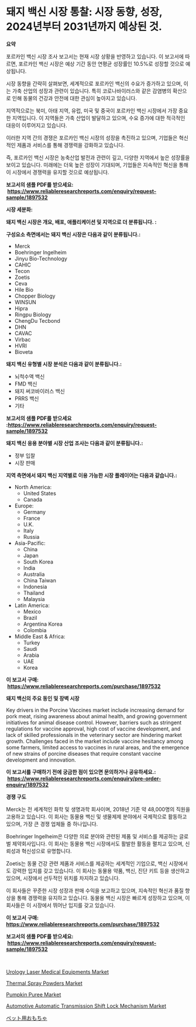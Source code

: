 <p><h1>돼지 백신 시장 통찰: 시장 동향, 성장, 2024년부터 2031년까지 예상된 것.</h1></p><p><strong>요약</strong></p>
<p><p>포르카인 백신 시장 조사 보고서는 현재 시장 상황을 반영하고 있습니다. 이 보고서에 따르면, 포르카인 백신 시장은 예상 기간 동안 연평균 성장률인 10.5%로 성장할 것으로 예상됩니다. </p><p>시장 동향을 간략히 살펴보면, 세계적으로 포르카인 백신의 수요가 증가하고 있으며, 이는 가축 산업의 성장과 관련이 있습니다. 특히 코로나바이러스와 같은 감염병의 확산으로 인해 동물의 건강과 안전에 대한 관심이 높아지고 있습니다.</p><p>지역적으로는 북미, 아태 지역, 유럽, 미국 및 중국이 포르카인 백신 시장에서 가장 중요한 지역입니다. 이 지역들은 가축 산업이 발달하고 있으며, 수요 증가에 대한 적극적인 대응이 이루어지고 있습니다.</p><p>이러한 지역 간의 경쟁은 포르카인 백신 시장의 성장을 촉진하고 있으며, 기업들은 혁신적인 제품과 서비스를 통해 경쟁력을 강화하고 있습니다.</p><p>즉, 포르카인 백신 시장은 농축산업 발전과 관련이 깊고, 다양한 지역에서 높은 성장률을 보이고 있습니다. 미래에는 더욱 높은 성장이 기대되며, 기업들은 지속적인 혁신을 통해 이 시장에서 경쟁력을 유지할 것으로 예상됩니다.</p></p>
<p><strong>보고서의 샘플 PDF를 받으세요: &nbsp;<a href="https://www.reliableresearchreports.com/enquiry/request-sample/1897532">https://www.reliableresearchreports.com/enquiry/request-sample/1897532</a></strong></p>
<p><strong>시장 세분화:</strong></p>
<p><strong> 돼지 백신 시장은 개요, 배포, 애플리케이션 및 지역으로 더 분류됩니다. :</strong></p>
<p><strong>구성요소 측면에서는 돼지 백신 시장은 다음과 같이 분류됩니다.:</strong></p>
<p><ul><li>Merck</li><li>Boehringer Ingelheim</li><li>Jinyu Bio-Technology</li><li>CAHIC</li><li>Tecon</li><li>Zoetis</li><li>Ceva</li><li>Hile Bio</li><li>Chopper Biology</li><li>WINSUN</li><li>Hipra</li><li>Ringpu Biology</li><li>ChengDu Tecbond</li><li>DHN</li><li>CAVAC</li><li>Virbac</li><li>HVRI</li><li>Bioveta</li></ul></p>
<p><strong> 돼지 백신 유형별 시장 분석은 다음과 같이 분류됩니다.:</strong></p>
<p><ul><li>뇌척수액 백신</li><li>FMD 백신</li><li>돼지 써코바이러스 백신</li><li>PRRS 백신</li><li>기타</li></ul></p>
<p><strong>보고서의 샘플 PDF를 받으세요 :<a href="https://www.reliableresearchreports.com/enquiry/request-sample/1897532">https://www.reliableresearchreports.com/enquiry/request-sample/1897532</a></strong></p>
<p><strong> 돼지 백신 응용 분야별 시장 산업 조사는 다음과 같이 분류됩니다.:</strong></p>
<p><ul><li>정부 입찰</li><li>시장 판매</li></ul></p>
<p><strong>지역 측면에서 돼지 백신 지역별로 이용 가능한 시장 플레이어는 다음과 같습니다.:</strong></p>
<p><ul>
    <li>
        North America:
        <ul>
            <li>United States</li>
            <li>Canada</li>
        </ul>
    </li>
    <li>
        Europe:
        <ul>
            <li>Germany</li>
            <li>France</li>
            <li>U.K.</li>
            <li>Italy</li>
            <li>Russia</li>
        </ul>
    </li>
    <li>
        Asia-Pacific:
        <ul>
            <li>China</li>
            <li>Japan</li>
            <li>South Korea</li>
            <li>India</li>
            <li>Australia</li>
            <li>China Taiwan</li>
            <li>Indonesia</li>
            <li>Thailand</li>
            <li>Malaysia</li>
        </ul>
    </li>
    <li>
        Latin America:
        <ul>
            <li>Mexico</li>
            <li>Brazil</li>
            <li>Argentina Korea</li>
            <li>Colombia</li>
        </ul>
    </li>
    <li>
        Middle East & Africa:
        <ul>
            <li>Turkey</li>
            <li>Saudi</li>
            <li>Arabia</li>
            <li>UAE</li>
            <li>Korea</li>
        </ul>
    </li>
    </ul></p>
<p><strong>이 보고서 구매: &nbsp;<a href="https://www.reliableresearchreports.com/purchase/1897532">https://www.reliableresearchreports.com/purchase/1897532</a></strong></p>
<p><strong>돼지 백신의 주요 동인 및 장벽 시장</strong></p>
<p><p>Key drivers in the Porcine Vaccines market include increasing demand for pork meat, rising awareness about animal health, and growing government initiatives for animal disease control. However, barriers such as stringent regulations for vaccine approval, high cost of vaccine development, and lack of skilled professionals in the veterinary sector are hindering market growth. Challenges faced in the market include vaccine hesitancy among some farmers, limited access to vaccines in rural areas, and the emergence of new strains of porcine diseases that require constant vaccine development and innovation.</p></p>
<p><strong>이 보고서를 구매하기 전에 궁금한 점이 있으면 문의하거나 공유하세요.: &nbsp;<a href="https://www.reliableresearchreports.com/enquiry/pre-order-enquiry/1897532">https://www.reliableresearchreports.com/enquiry/pre-order-enquiry/1897532</a></strong></p>
<p><strong>경쟁 구도</strong></p>
<p><p>Merck는 전 세계적인 화학 및 생명과학 회사이며, 2018년 기준 약 48,000명의 직원을 고용하고 있습니다. 이 회사는 동물용 백신 및 생물제제 분야에서 국제적으로 활동하고 있으며, 가장 큰 경쟁 업체들 중 하나입니다.</p><p>Boehringer Ingelheim은 다양한 의료 분야와 관련된 제품 및 서비스를 제공하는 글로벌 제약회사입니다. 이 회사는 동물용 백신 시장에서도 활발한 활동을 펼치고 있으며, 신뢰성과 혁신성으로 유명합니다.</p><p>Zoetis는 동물 건강 관련 제품과 서비스를 제공하는 세계적인 기업으로, 백신 시장에서도 강력한 입지를 갖고 있습니다. 이 회사는 동물용 약품, 백신, 진단 키트 등을 생산하고 있으며, 시장에서 선두적인 위치를 차지하고 있습니다.</p><p>이 회사들은 꾸준한 시장 성장과 판매 수익을 보고하고 있으며, 지속적인 혁신과 품질 향상을 통해 경쟁력을 유지하고 있습니다. 동물용 백신 시장은 빠르게 성장하고 있으며, 이 회사들은 이 시장에서 뛰어난 입지를 갖고 있습니다.</p></p>
<p><strong>이 보고서 구매: &nbsp; <a href="https://www.reliableresearchreports.com/purchase/1897532">https://www.reliableresearchreports.com/purchase/1897532</a></strong></p>
<p><strong>보고서의 샘플 PDF를 받으세요: &nbsp;<a href="https://www.reliableresearchreports.com/enquiry/request-sample/1897532">https://www.reliableresearchreports.com/enquiry/request-sample/1897532</a></strong><strong></strong></p>
<p>&nbsp;</p>
<p><p><a href="https://issuu.com/reportprime-2/docs/urology-laser-medical-equipments-market-size-2030.">Urology Laser Medical Equipments Market</a></p><p><a href="https://github.com/jodemen/Market-Research-Report-List-1/blob/main/thermal-spray-powders-market.md">Thermal Spray Powders Market</a></p><p><a href="https://view.publitas.com/reportprime-1/pumpkin-puree-market-dynamics-2024-2031-also-about-its-market-trends-projections-and-opportunities/">Pumpkin Puree Market</a></p><p><a href="https://five-trouble-98a.notion.site/Automotive-Automatic-Transmission-Shift-Lock-Mechanism-Market-Offer-Valuable-Insights-into-Market-Si-2cc620bcd10441c6bb38c92b1e7308c4">Automotive Automatic Transmission Shift Lock Mechanism Market</a></p><p><a href="https://github.com/dzy793153605/Market-Research-Report-List-1/blob/main/1426598193431.md">ペット用おもちゃ</a></p></p>